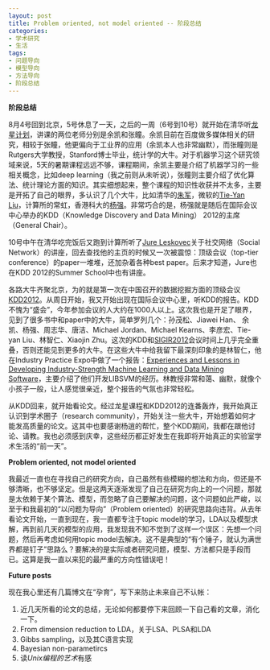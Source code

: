 ```yaml
---
layout: post
title: Problem oriented, not model oriented -- 阶段总结
categories: 
- 学术研究
- 生活
tags: 
- 问题导向
- 模型导向
- 方法导向
- 阶段总结
---
```


**阶段总结**

8月4号回到北京，5号休息了一天，之后的一周（6号到10号）就开始在清华听[龙星计划](http://bigeye.au.tsinghua.edu.cn/DragonStar2012/registration.html)，讲课的两位老师分别是余凯和张瞳。余凯目前在百度做多媒体相关的研究，相较于张瞳，他更偏向于工业界的应用（余凯本人也非常幽默），而张瞳则是Rutgers大学教授，Stanford博士毕业，统计学的大牛。对于机器学习这个研究领域来说，5天的暑期课程远远不够，课程期间，余凯主要是介绍了机器学习的一些相关概念，比如deep learning（我之前则从未听说），张瞳则主要介绍了优化算法、统计理论方面的知识。其实细想起来，整个课程的知识性收获并不太多，主要是开拓了自己的眼界，多认识了几个大牛，比如清华的[朱军](http://www.ml-thu.net/~jun/)，微软的[Tie-Yan Liu](http://research.microsoft.com/en-us/people/tyliu/)，计算所的常虹，香港科大的[杨强](http://www.cse.ust.hk/~qyang/)。非常巧合的是，杨强就是随后在国际会议中心举办的KDD（Knowledge Discovery and Data Mining） 2012的主席（General Chair）。

10号中午在清华吃完饭后又跑到计算所听了[Jure Leskovec](http://cs.stanford.edu/people/jure/)关于社交网络（Social Network）的讲座，回去查找他的主页的时候又一次被震惊：顶级会议（top-tier conference）的paper一堆堆，还加杂着各种best paper。后来才知道，Jure也在KDD 2012的Summer School中也有讲座。

各路大牛齐聚北京，为的就是第一次在中国召开的数据挖掘方面的顶级会议[KDD2012](http://kdd2012.sigkdd.org/)。从周日开始，我又开始出现在国际会议中心里，听KDD的报告。KDD不愧为“盛会”，今年参加会议的人大约在1000人以上。这次我也是开足了眼界，见到了很多书中和paper中的大牛，简单罗列几个：孙茂松、Jiawei Han、 余凯、杨强、周志华、唐洁、Michael Jordan、Michael Kearns、李彦宏、Tie-yan Liu、林智仁、Xiaojin Zhu。这次的KDD和[SIGIR2012](http://www.sigir.org/sigir2012/)会议时间上几乎完全重叠，否则还能见到更多的大牛。在这些大牛中给我留下最深刻印象的是林智仁，他在Industry Practice Expo中做了一个报告：[Experiences and Lessons in Developing Industry-Strength Machine Learning and Data Mining Software](http://kdd2012.sigkdd.org/indexpo.shtml#lin)，主要介绍了他们开发LIBSVM的经历。林教授非常和蔼、幽默，就像个小孩子一般，让人感觉很亲近，整个报告的气氛也非常轻松。

从KDD回来，就开始看论文。经过龙星课程和KDD2012的连番轰炸，我开始真正认识到学术圈子（research community），开始关注一些大牛，开始想着如何才能发高质量的论文。这其中也要感谢杨逍的帮忙，整个KDD期间，我都在跟他讨论、请教。我也必须感到庆幸，这些经历都正好发生在我即将开始真正的实验室学术生活的“前一天”。

**Problem oriented, not model oriented**

我最近一直也在寻找自己的研究方向，自己虽然有些模糊的想法和方向，但还是不够清晰，也不够坚定。但是这两天逐渐发现了自己在研究方向上的一个问题，那就是太依赖于某个算法、模型，而忽略了自己要解决的问题，这个问题如此严峻，以至于和我最初的“以问题为导向”（Problem oriented）的研究思路向违背。从去年看论文开始，一直到现在，我一直都专注于topic model的学习，LDA以及模型求解，再到前几天的模型的应用，我发现我不知不觉到了这样一个误区：先想一个问题，然后再考虑如何用topic model去解决。这不是典型的“有个锤子，就认为满世界都是钉子”思路么？要解决的是实际或者研究问题，模型、方法都只是手段而已。这算是我一直以来犯的最严重的方向性错误吧！

**Future posts**

现在我心里还有几篇博文在“孕育”，写下来防止未来自己不认帐：
1. 近几天所看的论文的总结，无论如何都要停下来回顾一下自己看的文章，消化一下。
2. From dimension reduction to LDA，关于LSA、PLSA和LDA
3. Gibbs sampling，以及其C语言实现
4. Bayesian non-parametircs
5. 读*Unix编程的艺术*有感

